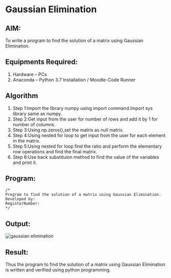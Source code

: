 # Gaussian Elimination

## AIM:
To write a program to find the solution of a matrix using Gaussian Elimination.

## Equipments Required:
1. Hardware – PCs
2. Anaconda – Python 3.7 Installation / Moodle-Code Runner

## Algorithm
1. Step 1:Import the library numpy using import command.Import sys library same as numpy.
2. Step 2:Get input from the user for number of rows and add it by 1 for number of columns.
3. Step 3:Using np.zeros(),set the matrix as null matrix.
4. Step 4:Using nested for loop to get input from the user for each element in the matrix. 
5. Step 5:Using nested for loop find the ratio and perform the elementary row operations and find the final matrix.
6. Step 6:Use back substituion method to find the value of the variables and print it.

## Program:
```
/*
Program to find the solution of a matrix using Gaussian Elimination.
Developed by: 
RegisterNumber: 
*/
```

## Output:
![gaussian elimination]()


## Result:
Thus the program to find the solution of a matrix using Gaussian Elimination is written and verified using python programming.


